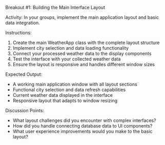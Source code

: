 Breakout #1: Building the Main Interface Layout

Activity: In your groups, implement the main application layout and basic data integration.

Instructions:

1) Create the main WeatherApp class with the complete layout structure
2) Implement city selection and data loading functionality
3) Connect your processed weather data to the display components
4) Test the interface with your collected weather data
5) Ensure the layout is responsive and handles different window sizes

Expected Output:

- A working main application window with all layout sections
- Functional city selection and data refresh capabilities
- Current weather data displayed in the interface
- Responsive layout that adapts to window resizing

Discussion Points:

- What layout challenges did you encounter with complex interfaces?
- How did you handle connecting database data to UI components?
- What user experience improvements would you make to the basic layout?
